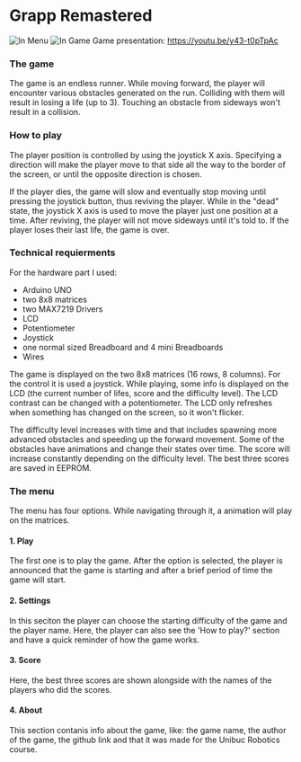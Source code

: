 # Grapp Remastered

![In Menu](https://user-images.githubusercontent.com/27884873/71325777-77e2d600-24fa-11ea-8b67-2c4e6983cca5.jpg)
![In Game](https://user-images.githubusercontent.com/27884873/71325945-c6916f80-24fc-11ea-8dec-f84f93092908.png)
Game presentation: https://youtu.be/y43-t0pTpAc

### The game
The game is an endless runner. While moving forward, the player will encounter various obstacles generated on the run.
Colliding with them will result in losing a life (up to 3). Touching an obstacle from sideways won't result in a collision.

### How to play
The player position is controlled by using the joystick X axis. Specifying a direction will make the player move to that side all the way to the border of the screen, or until the opposite direction is chosen.

If the player dies, the game will slow and eventually stop moving until pressing the joystick button, thus reviving the player.
While in the "dead" state, the joystick X axis is used to move the player just one position at a time.
After reviving, the player will not move sideways until it's told to.
If the player loses their last life, the game is over.

### Technical requierments
For the hardware part I used:
- Arduino UNO
- two 8x8 matrices
- two MAX7219 Drivers
- LCD
- Potentiometer
- Joystick
- one normal sized Breadboard and 4 mini Breadboards
- Wires

The game is displayed on the two 8x8 matrices (16 rows, 8 columns).
For the control it is used a joystick.
While playing, some info is displayed on the LCD (the current number of lifes, score and the difficulty level). The LCD contrast can be changed with a potentiometer. The LCD only refreshes when something has changed on the screen, so it won't flicker.

The difficulty level increases with time and that includes spawning more advanced obstacles and speeding up the forward movement. Some of the obstacles have animations and change their states over time. The score will increase constantly depending on the difficulty level.
The best three scores are saved in EEPROM.

### The menu
The menu has four options. While navigating through it, a animation will play on the matrices.
#### 1. Play
The first one is to play the game. After the option is selected, the player is announced that the game is starting and after a brief period of time the game will start.
#### 2. Settings
In this seciton the player can choose the starting difficulty of the game and the player name.
Here, the player can also see the 'How to play?' section and have a quick reminder of how the game works.
#### 3. Score
Here, the best three scores are shown alongside with the names of the players who did the scores.
#### 4. About
This section contanis info about the game, like: the game name, the author of the game, the github link and that it was made for the Unibuc Robotics course.
